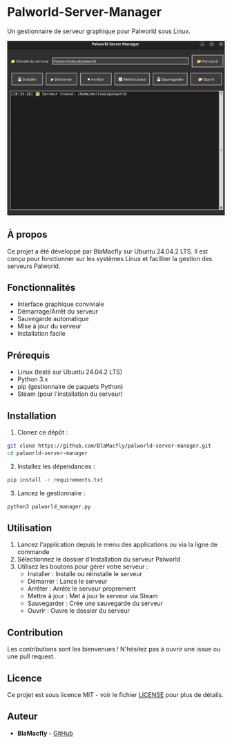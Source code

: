 # Palworld-Server-Manager

Un gestionnaire de serveur graphique pour Palworld sous Linux.

![Interface du gestionnaire](docs/screenshots/interface.png)

## À propos

Ce projet a été développé par BlaMacfly sur Ubuntu 24.04.2 LTS. Il est conçu pour fonctionner sur les systèmes Linux et faciliter la gestion des serveurs Palworld.

## Fonctionnalités

- Interface graphique conviviale
- Démarrage/Arrêt du serveur
- Sauvegarde automatique
- Mise à jour du serveur
- Installation facile

## Prérequis

- Linux (testé sur Ubuntu 24.04.2 LTS)
- Python 3.x
- pip (gestionnaire de paquets Python)
- Steam (pour l'installation du serveur)

## Installation

1. Clonez ce dépôt :
```bash
git clone https://github.com/BlaMacfly/palworld-server-manager.git
cd palworld-server-manager
```

2. Installez les dépendances :
```bash
pip install -r requirements.txt
```

3. Lancez le gestionnaire :
```bash
python3 palworld_manager.py
```

## Utilisation

1. Lancez l'application depuis le menu des applications ou via la ligne de commande
2. Sélectionnez le dossier d'installation du serveur Palworld
3. Utilisez les boutons pour gérer votre serveur :
   - Installer : Installe ou réinstalle le serveur
   - Démarrer : Lance le serveur
   - Arrêter : Arrête le serveur proprement
   - Mettre à jour : Met à jour le serveur via Steam
   - Sauvegarder : Crée une sauvegarde du serveur
   - Ouvrir : Ouvre le dossier du serveur

## Contribution

Les contributions sont les bienvenues ! N'hésitez pas à ouvrir une issue ou une pull request.

## Licence

Ce projet est sous licence MIT - voir le fichier [LICENSE](LICENSE) pour plus de détails.

## Auteur

- **BlaMacfly** - [GitHub](https://github.com/BlaMacfly)
